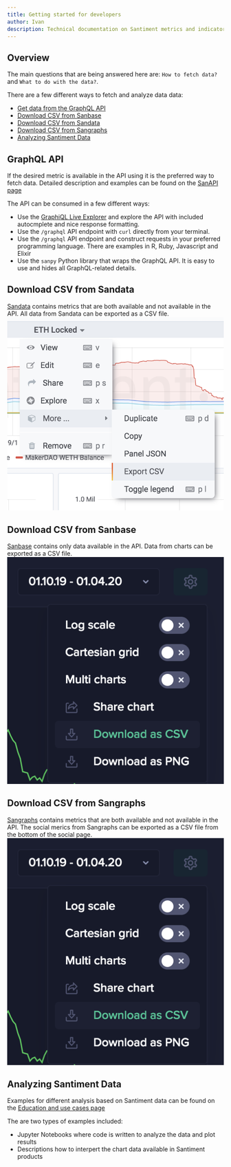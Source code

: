 ```yaml
---
title: Getting started for developers
author: Ivan
description: Technical documentation on Santiment metrics and indicators. Understand the calculations, logic and algorithms behind our metrics - many of them custom-built by the Santiment Team.
---
```


## Overview

The main questions that are being answered here are: `How to fetch data?` and `What to do with the data?`.

There are a few different ways to fetch and analyze data data:

- [Get data from the GraphQL API](#graphql-api)
- [Download CSV from Sanbase](#download-csv-from-sanbase)
- [Download CSV from Sandata](#download-csv-from-sandata)
- [Download CSV from Sangraphs](#download-csv-from-sangraphs)
- [Analyzing Santiment Data](#analyzing-santiment-data)

## GraphQL API

If the desired metric is available in the API using it is the preferred way to fetch data.
Detailed description and examples can be found on the [SanAPI page](../sanapi)

The API can be consumed in a few different ways:

- Use the [GraphiQL Live Explorer](https://api.santiment.net/graphiql) and explore the API with included autocmplete and nice response formatting.
- Use the `/graphql` API endpoint with `curl` directly from your terminal.
- Use the `/graphql` API endpoint and construct requests in your preferred programming language. There are examples in R, Ruby, Javascript and Elixir
- Use the `sanpy` Python library that wraps the GraphQL API. It is easy to use and hides all GraphQL-related details.

## Download CSV from Sandata

[Sandata](../sandata/index) contains metrics that are both available and not available in the API. All data from Sandata can be exported as a CSV file.
![sandata-csv-export](sandata-csv-export.png)

## Download CSV from Sanbase

[Sanbase](../sanbase/index) contains only data available in the API. Data from charts can be exported as a CSV file.
![sanbase-csv-export](sanbase-csv-export.png)

## Download CSV from Sangraphs

[Sangraphs](../sangraphs/index) contains metrics that are both available and not available in the API. The social merics from Sangraphs can be exported as a CSV file from the bottom of the social page.
![sangraphs-csv-export](sanbase-csv-export.png)

## Analyzing Santiment Data

Examples for different analysis based on Santiment data can be found on the [Education and use cases page](/education-and-use-cases/index)

The are two types of examples included:

- Jupyter Notebooks where code is written to analyze the data and plot results
- Descriptions how to interpert the chart data available in Santiment products
